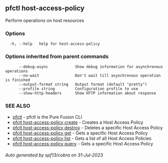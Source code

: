 ## pfctl host-access-policy

Perform operations on host resources

### Options

```
  -h, --help   help for host-access-policy
```

### Options inherited from parent commands

```
      --debug-async            Show debug information for asynchronous operations
      --no-wait                Don't wait till asynchronous operation is finished
      --output-format string   Output format (default "pretty")
      --profile string         Configuration profile to use
      --show-http-headers      Show HTTP information about response
```

### SEE ALSO

* [pfctl](pfctl.md)	 - pfctl is the Pure Fusion CLI
* [pfctl host-access-policy create](pfctl_host-access-policy_create.md)	 - Creates a Host Access Policy
* [pfctl host-access-policy destroy](pfctl_host-access-policy_destroy.md)	 - Deletes a specific Host Access Policy
* [pfctl host-access-policy get](pfctl_host-access-policy_get.md)	 - Gets a specific Host Access Policy
* [pfctl host-access-policy list](pfctl_host-access-policy_list.md)	 - Gets a list of all Host Access Policies
* [pfctl host-access-policy query](pfctl_host-access-policy_query.md)	 - Gets a specific Host Access Policy

###### Auto generated by spf13/cobra on 31-Jul-2023
